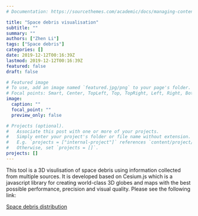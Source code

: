 ```yaml
---
# Documentation: https://sourcethemes.com/academic/docs/managing-content/

title: "Space debris visualisation"
subtitle: ""
summary: ""
authors: ["Zhen Li"]
tags: ["Space debris"]
categories: []
date: 2019-12-12T00:16:39Z
lastmod: 2019-12-12T00:16:39Z
featured: false
draft: false

# Featured image
# To use, add an image named `featured.jpg/png` to your page's folder.
# Focal points: Smart, Center, TopLeft, Top, TopRight, Left, Right, BottomLeft, Bottom, BottomRight.
image:
  caption: ""
  focal_point: ""
  preview_only: false

# Projects (optional).
#   Associate this post with one or more of your projects.
#   Simply enter your project's folder or file name without extension.
#   E.g. `projects = ["internal-project"]` references `content/project/deep-learning/index.md`.
#   Otherwise, set `projects = []`.
projects: []
---
```

This tool is a 3D visulisation of space debris using information collected from multiple sources. It is developed based on Cesium.js which is a javascript library for creating world-class 3D globes and maps with the best possible performance, precision and visual quality.
Please see the following link:
<!-- <a href="https://spacegeodesy.bitbucket.io/spacedebris_viewer/space_debris.html" target="_blank">Space debris distribution</a> -->

<a href="https://spacegeodesy.bitbucket.io/spacedebris_viewer/space_debris.html">Space debris distribution</a>

